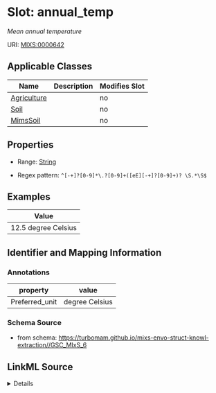 # Slot: annual_temp


_Mean annual temperature_



URI: [MIXS:0000642](https://w3id.org/mixs/0000642)



<!-- no inheritance hierarchy -->




## Applicable Classes

| Name | Description | Modifies Slot |
| --- | --- | --- |
[Agriculture](Agriculture.md) |  |  no  |
[Soil](Soil.md) |  |  no  |
[MimsSoil](MimsSoil.md) |  |  no  |







## Properties

* Range: [String](String.md)

* Regex pattern: `^[-+]?[0-9]*\.?[0-9]+([eE][-+]?[0-9]+)? \S.*\S$`






## Examples

| Value |
| --- |
| 12.5 degree Celsius |

## Identifier and Mapping Information





### Annotations

| property | value |
| --- | --- |
| Preferred_unit | degree Celsius |



### Schema Source


* from schema: https://turbomam.github.io/mixs-envo-struct-knowl-extraction//GSC_MIxS_6




## LinkML Source

<details>
```yaml
name: annual_temp
annotations:
  Preferred_unit:
    tag: Preferred_unit
    value: degree Celsius
description: Mean annual temperature
title: mean annual temperature
notes:
- mean
- temperature
examples:
- value: 12.5 degree Celsius
from_schema: https://turbomam.github.io/mixs-envo-struct-knowl-extraction//GSC_MIxS_6
rank: 1000
slot_uri: MIXS:0000642
multivalued: false
alias: annual_temp
domain_of:
- Agriculture
- Soil
range: string
required: false
recommended: false
pattern: ^[-+]?[0-9]*\.?[0-9]+([eE][-+]?[0-9]+)? \S.*\S$

```
</details>